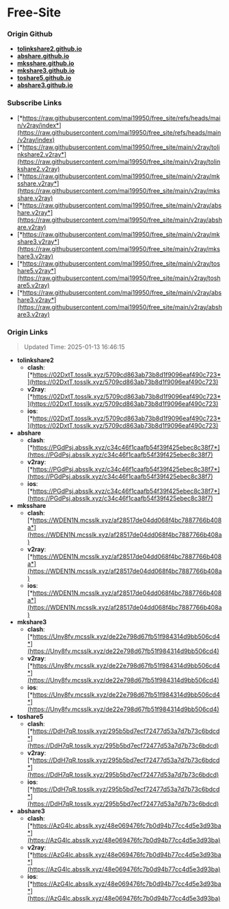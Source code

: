 # Free-Site

### Origin Github

- [**tolinkshare2.github.io**](https://github.com/tolinkshare2/tolinkshare2.github.io)
- [**abshare.github.io**](https://github.com/abshare/abshare.github.io)
- [**mksshare.github.io**](https://github.com/mksshare/mksshare.github.io)
- [**mkshare3.github.io**](https://github.com/mkshare3/mkshare3.github.io)
- [**toshare5.github.io**](https://github.com/toshare5/toshare5.github.io)
- [**abshare3.github.io**](https://github.com/abshare3/abshare3.github.io)

### Subscribe Links

- [*https://raw.githubusercontent.com/mai19950/free_site/refs/heads/main/v2ray/index*](https://raw.githubusercontent.com/mai19950/free_site/refs/heads/main/v2ray/index)
- [*https://raw.githubusercontent.com/mai19950/free_site/main/v2ray/tolinkshare2.v2ray*](https://raw.githubusercontent.com/mai19950/free_site/main/v2ray/tolinkshare2.v2ray)
- [*https://raw.githubusercontent.com/mai19950/free_site/main/v2ray/mksshare.v2ray*](https://raw.githubusercontent.com/mai19950/free_site/main/v2ray/mksshare.v2ray)
- [*https://raw.githubusercontent.com/mai19950/free_site/main/v2ray/abshare.v2ray*](https://raw.githubusercontent.com/mai19950/free_site/main/v2ray/abshare.v2ray)
- [*https://raw.githubusercontent.com/mai19950/free_site/main/v2ray/mkshare3.v2ray*](https://raw.githubusercontent.com/mai19950/free_site/main/v2ray/mkshare3.v2ray)
- [*https://raw.githubusercontent.com/mai19950/free_site/main/v2ray/toshare5.v2ray*](https://raw.githubusercontent.com/mai19950/free_site/main/v2ray/toshare5.v2ray)
- [*https://raw.githubusercontent.com/mai19950/free_site/main/v2ray/abshare3.v2ray*](https://raw.githubusercontent.com/mai19950/free_site/main/v2ray/abshare3.v2ray)

### Origin Links

> Updated Time: 2025-01-13 16:46:15

- **tolinkshare2**
  - **clash**: [*https://02DxtT.tosslk.xyz/5709cd863ab73b8d1f9096eaf490c723*](https://02DxtT.tosslk.xyz/5709cd863ab73b8d1f9096eaf490c723)
  - **v2ray**: [*https://02DxtT.tosslk.xyz/5709cd863ab73b8d1f9096eaf490c723*](https://02DxtT.tosslk.xyz/5709cd863ab73b8d1f9096eaf490c723)
  - **ios**: [*https://02DxtT.tosslk.xyz/5709cd863ab73b8d1f9096eaf490c723*](https://02DxtT.tosslk.xyz/5709cd863ab73b8d1f9096eaf490c723)
- **abshare**
  - **clash**: [*https://PGdPsj.absslk.xyz/c34c46f1caafb54f39f425ebec8c38f7*](https://PGdPsj.absslk.xyz/c34c46f1caafb54f39f425ebec8c38f7)
  - **v2ray**: [*https://PGdPsj.absslk.xyz/c34c46f1caafb54f39f425ebec8c38f7*](https://PGdPsj.absslk.xyz/c34c46f1caafb54f39f425ebec8c38f7)
  - **ios**: [*https://PGdPsj.absslk.xyz/c34c46f1caafb54f39f425ebec8c38f7*](https://PGdPsj.absslk.xyz/c34c46f1caafb54f39f425ebec8c38f7)
- **mksshare**
  - **clash**: [*https://WDEN1N.mcsslk.xyz/af28517de04dd068f4bc7887766b408a*](https://WDEN1N.mcsslk.xyz/af28517de04dd068f4bc7887766b408a)
  - **v2ray**: [*https://WDEN1N.mcsslk.xyz/af28517de04dd068f4bc7887766b408a*](https://WDEN1N.mcsslk.xyz/af28517de04dd068f4bc7887766b408a)
  - **ios**: [*https://WDEN1N.mcsslk.xyz/af28517de04dd068f4bc7887766b408a*](https://WDEN1N.mcsslk.xyz/af28517de04dd068f4bc7887766b408a)
- **mkshare3**
  - **clash**: [*https://Uny8fv.mcsslk.xyz/de22e798d67fb51f984314d9bb506cd4*](https://Uny8fv.mcsslk.xyz/de22e798d67fb51f984314d9bb506cd4)
  - **v2ray**: [*https://Uny8fv.mcsslk.xyz/de22e798d67fb51f984314d9bb506cd4*](https://Uny8fv.mcsslk.xyz/de22e798d67fb51f984314d9bb506cd4)
  - **ios**: [*https://Uny8fv.mcsslk.xyz/de22e798d67fb51f984314d9bb506cd4*](https://Uny8fv.mcsslk.xyz/de22e798d67fb51f984314d9bb506cd4)
- **toshare5**
  - **clash**: [*https://DdH7qR.tosslk.xyz/295b5bd7ecf72477d53a7d7b73c6bdcd*](https://DdH7qR.tosslk.xyz/295b5bd7ecf72477d53a7d7b73c6bdcd)
  - **v2ray**: [*https://DdH7qR.tosslk.xyz/295b5bd7ecf72477d53a7d7b73c6bdcd*](https://DdH7qR.tosslk.xyz/295b5bd7ecf72477d53a7d7b73c6bdcd)
  - **ios**: [*https://DdH7qR.tosslk.xyz/295b5bd7ecf72477d53a7d7b73c6bdcd*](https://DdH7qR.tosslk.xyz/295b5bd7ecf72477d53a7d7b73c6bdcd)
- **abshare3**
  - **clash**: [*https://AzG4lc.absslk.xyz/48e069476fc7b0d94b77cc4d5e3d93ba*](https://AzG4lc.absslk.xyz/48e069476fc7b0d94b77cc4d5e3d93ba)
  - **v2ray**: [*https://AzG4lc.absslk.xyz/48e069476fc7b0d94b77cc4d5e3d93ba*](https://AzG4lc.absslk.xyz/48e069476fc7b0d94b77cc4d5e3d93ba)
  - **ios**: [*https://AzG4lc.absslk.xyz/48e069476fc7b0d94b77cc4d5e3d93ba*](https://AzG4lc.absslk.xyz/48e069476fc7b0d94b77cc4d5e3d93ba)
